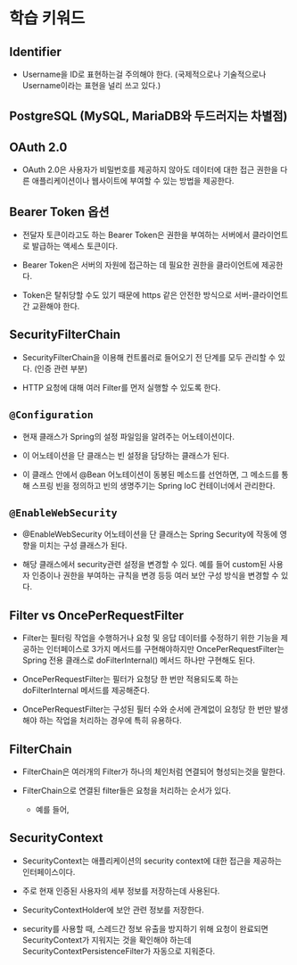 # 학습 키워드

## Identifier
- Username을 ID로 표현하는걸 주의해야 한다. (국제적으로나 기술적으로나 Username이라는 표현을 널리 쓰고 있다.)

## PostgreSQL (MySQL, MariaDB와 두드러지는 차별점)

## OAuth 2.0
- OAuth 2.0은 사용자가 비밀번호를 제공하지 않아도 데이터에 대한 접근 권한을 다른 애플리케이션이나 웹사이트에 부여할 수 있는 방법을 제공한다. 

## Bearer Token 옵션
- 전달자 토큰이라고도 하는 Bearer Token은 권한을 부여하는 서버에서 클라이언트로 발급하는 액세스 토큰이다. 

- Bearer Token은 서버의 자원에 접근하는 데 필요한 권한을 클라이언트에 제공한다.

- Token은 탈취당할 수도 있기 때문에 https 같은 안전한 방식으로 서버-클라이언트간 교환해야 한다.

## SecurityFilterChain
- SecurityFilterChain을 이용해 컨트롤러로 들어오기 전 단계를 모두 관리할 수 있다. (인증 관련 부분)

- HTTP 요청에 대해 여러 Filter를 먼저 실행할 수 있도록 한다.

## `@Configuration`
- 현재 클래스가 Spring의 설정 파일임을 알려주는 어노테이션이다.

- 이 어노테이션을 단 클래스는 빈 설정을 담당하는 클래스가 된다.

- 이 클래스 안에서 @Bean 어노테이션이 동봉된 메소드를 선언하면, 그 메소드를 통해 스프링 빈을 정의하고 빈의 생명주기는 Spring IoC 컨테이너에서 관리한다.

## `@EnableWebSecurity`
- @EnableWebSecurity 어노테이션을 단 클래스는 Spring Security에 작동에 영향을 미치는 구성 클래스가 된다.

- 해당 클래스에서 security관련 설정을 변경할 수 있다. 예를 들어 custom된 사용자 인증이나 권한을 부여하는 규칙을 변경 등등 여러 보안 구성 방식을 변경할 수 있다.

## Filter vs OncePerRequestFilter
- Filter는 필터링 작업을 수행하거나 요청 및 응답 데이터를 수정하기 위한 기능을 제공하는 인터페이스로 3가지 메서드를 구현해야하지만 OncePerRequestFilter는 Spring 전용 클래스로 doFilterInternal() 메서드 하나만 구현해도 된다.

- OncePerRequestFilter는 필터가 요청당 한 번만 적용되도록 하는 doFilterInternal 메서드를 제공해준다.

- OncePerRequestFilter는 구성된 필터 수와 순서에 관계없이 요청당 한 번만 발생해야 하는 작업을 처리하는 경우에 특히 유용하다.

## FilterChain
- FilterChain은 여러개의 Filter가 하나의 체인처럼 연결되어 형성되는것을 말한다. 

- FilterChain으로 연결된 filter들은 요청을 처리하는 순서가 있다. 
    - 예를 들어, 

## SecurityContext
- SecurityContext는 애플리케이션의 security context에 대한 접근을 제공하는 인터페이스이다. 

- 주로 현재 인증된 사용자의 세부 정보를 저장하는데 사용된다.

- SecurityContextHolder에 보안 관련 정보를 저장한다.

- security를 사용할 때, 스레드간 정보 유출을 방지하기 위해 요청이 완료되면 SecurityContext가 지워지는 것을 확인해야 하는데 SecurityContextPersistenceFilter가 자동으로 지워준다.